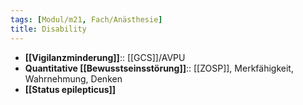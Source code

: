 ```yaml
---
tags: [Modul/m21, Fach/Anästhesie]
title: Disability
---
```

- **[[Vigilanzminderung]]**:: [[GCS]]/AVPU
- **Quantitative [[Bewusstseinsstörung]]**:: [[ZOSP]], Merkfähigkeit, Wahrnehmung, Denken
- **[[Status epilepticus]]**